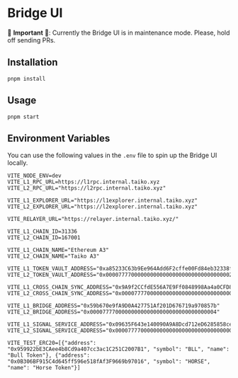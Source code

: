 # Bridge UI

🚨 **Important** 🚨: Currently the Bridge UI is in maintenance mode. Please, hold off sending PRs.

## Installation

`pnpm install`

## Usage

`pnpm start`

## Environment Variables

You can use the following values in the `.env` file to spin up the Bridge UI locally.

```
VITE_NODE_ENV=dev
VITE_L1_RPC_URL=https://l1rpc.internal.taiko.xyz
VITE_L2_RPC_URL="https://l2rpc.internal.taiko.xyz"

VITE_L1_EXPLORER_URL="https://l1explorer.internal.taiko.xyz"
VITE_L2_EXPLORER_URL="https://l2explorer.internal.taiko.xyz"

VITE_RELAYER_URL="https://relayer.internal.taiko.xyz/"

VITE_L1_CHAIN_ID=31336
VITE_L2_CHAIN_ID=167001

VITE_L1_CHAIN_NAME="Ethereum A3"
VITE_L2_CHAIN_NAME="Taiko A3"

VITE_L1_TOKEN_VAULT_ADDRESS="0xa85233C63b9Ee964Add6F2cffe00Fd84eb32338f"
VITE_L2_TOKEN_VAULT_ADDRESS="0x0000777700000000000000000000000000000002"

VITE_L1_CROSS_CHAIN_SYNC_ADDRESS="0x9A9f2CCfdE556A7E9Ff0848998Aa4a0CFD8863AE"
VITE_L2_CROSS_CHAIN_SYNC_ADDRESS="0x0000777700000000000000000000000000000001"

VITE_L1_BRIDGE_ADDRESS="0x59b670e9fA9D0A427751Af201D676719a970857b"
VITE_L2_BRIDGE_ADDRESS="0x0000777700000000000000000000000000000004"

VITE_L1_SIGNAL_SERVICE_ADDRESS="0x09635F643e140090A9A8Dcd712eD6285858ceBef"
VITE_L2_SIGNAL_SERVICE_ADDRESS="0x0000777700000000000000000000000000000007"

VITE_TEST_ERC20=[{"address": "0x959922bE3CAee4b8Cd9a407cc3ac1C251C2007B1", "symbol": "BLL", "name": "Bull Token"}, {"address": "0x0B306BF915C4d645ff596e518fAf3F9669b97016", "symbol": "HORSE", "name": "Horse Token"}]
```
